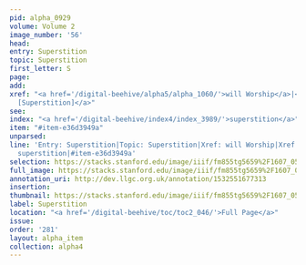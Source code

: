```yaml
---
pid: alpha_0929
volume: Volume 2
image_number: '56'
head: 
entry: Superstition
topic: Superstition
first_letter: S
page: 
add: 
xref: "<a href='/digital-beehive/alpha5/alpha_1060/'>will Worship</a>|<a href='/digital-beehive/toc/toc2_176/'>946
  [Superstition]</a>"
see: 
index: "<a href='/digital-beehive/index4/index_3989/'>superstition</a>"
item: "#item-e36d3949a"
unparsed: 
line: 'Entry: Superstition|Topic: Superstition|Xref: will Worship|Xref: 946 [Superstition]|Index:
  superstition|#item-e36d3949a'
selection: https://stacks.stanford.edu/image/iiif/fm855tg5659%2F1607_0523/769,4461,2941,602/full/0/default.jpg
full_image: https://stacks.stanford.edu/image/iiif/fm855tg5659%2F1607_0523/full/full/0/default.jpg
annotation_uri: http://dev.llgc.org.uk/annotation/1532551677313
insertion: 
thumbnail: https://stacks.stanford.edu/image/iiif/fm855tg5659%2F1607_0523/769,4461,600,180/250,/0/default.jpg
label: Superstition
location: "<a href='/digital-beehive/toc/toc2_046/'>Full Page</a>"
issue: 
order: '281'
layout: alpha_item
collection: alpha4
---
```

